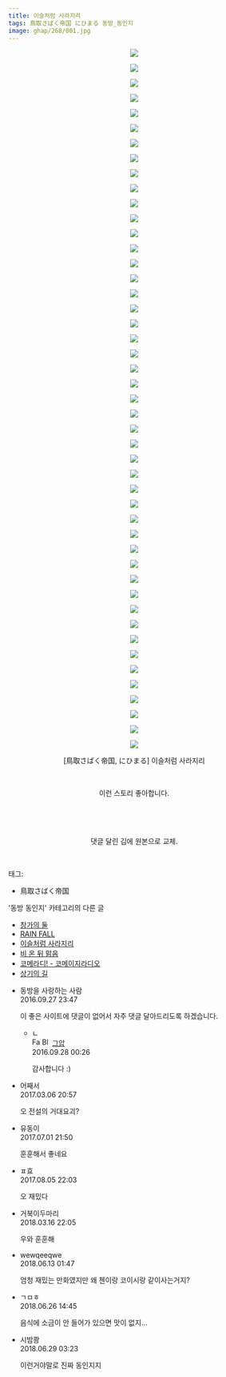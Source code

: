 ```yaml
---
title: 이슬처럼 사라지리
tags: 鳥取さばく帝国 にひまる 동방_동인지
image: ghap/268/001.jpg
---
```

<div class="article">
<p style="text-align: center; clear: none; float: none;"><img src="{{ site.nasurl }}/ghap/268/001.jpg"/></p>
<p style="text-align: center; clear: none; float: none;"><img src="{{ site.nasurl }}/ghap/268/002.jpg"/></p>
<p style="text-align: center; clear: none; float: none;"><img src="{{ site.nasurl }}/ghap/268/003.jpg"/></p>
<p style="text-align: center; clear: none; float: none;"><img src="{{ site.nasurl }}/ghap/268/004.jpg"/></p>
<p style="text-align: center; clear: none; float: none;"><img src="{{ site.nasurl }}/ghap/268/005.jpg"/></p>
<p style="text-align: center; clear: none; float: none;"><img src="{{ site.nasurl }}/ghap/268/006.jpg"/></p>
<p style="text-align: center; clear: none; float: none;"><img src="{{ site.nasurl }}/ghap/268/007.jpg"/></p>
<p style="text-align: center; clear: none; float: none;"><img src="{{ site.nasurl }}/ghap/268/008.jpg"/></p>
<p style="text-align: center; clear: none; float: none;"><img src="{{ site.nasurl }}/ghap/268/009.jpg"/></p>
<p style="text-align: center; clear: none; float: none;"><img src="{{ site.nasurl }}/ghap/268/010.jpg"/></p>
<p style="text-align: center; clear: none; float: none;"><img src="{{ site.nasurl }}/ghap/268/011.jpg"/></p>
<p style="text-align: center; clear: none; float: none;"><img src="{{ site.nasurl }}/ghap/268/012.jpg"/></p>
<p style="text-align: center; clear: none; float: none;"><img src="{{ site.nasurl }}/ghap/268/013.jpg"/></p>
<p style="text-align: center; clear: none; float: none;"><img src="{{ site.nasurl }}/ghap/268/014.jpg"/></p>
<p style="text-align: center; clear: none; float: none;"><img src="{{ site.nasurl }}/ghap/268/015.jpg"/></p>
<p style="text-align: center; clear: none; float: none;"><img src="{{ site.nasurl }}/ghap/268/016.jpg"/></p>
<p style="text-align: center; clear: none; float: none;"><img src="{{ site.nasurl }}/ghap/268/017.jpg"/></p>
<p style="text-align: center; clear: none; float: none;"><img src="{{ site.nasurl }}/ghap/268/018.jpg"/></p>
<p style="text-align: center; clear: none; float: none;"><img src="{{ site.nasurl }}/ghap/268/019.jpg"/></p>
<p style="text-align: center; clear: none; float: none;"><img src="{{ site.nasurl }}/ghap/268/020.jpg"/></p>
<p style="text-align: center; clear: none; float: none;"><img src="{{ site.nasurl }}/ghap/268/021.jpg"/></p>
<p style="text-align: center; clear: none; float: none;"><img src="{{ site.nasurl }}/ghap/268/022.jpg"/></p>
<p style="text-align: center; clear: none; float: none;"><img src="{{ site.nasurl }}/ghap/268/023.jpg"/></p>
<p style="text-align: center; clear: none; float: none;"><img src="{{ site.nasurl }}/ghap/268/024.jpg"/></p>
<p style="text-align: center; clear: none; float: none;"><img src="{{ site.nasurl }}/ghap/268/025.jpg"/></p>
<p style="text-align: center; clear: none; float: none;"><img src="{{ site.nasurl }}/ghap/268/026.jpg"/></p>
<p style="text-align: center; clear: none; float: none;"><img src="{{ site.nasurl }}/ghap/268/027.jpg"/></p>
<p style="text-align: center; clear: none; float: none;"><img src="{{ site.nasurl }}/ghap/268/028.jpg"/></p>
<p style="text-align: center; clear: none; float: none;"><img src="{{ site.nasurl }}/ghap/268/029.jpg"/></p>
<p style="text-align: center; clear: none; float: none;"><img src="{{ site.nasurl }}/ghap/268/030.jpg"/></p>
<p style="text-align: center; clear: none; float: none;"><img src="{{ site.nasurl }}/ghap/268/031.jpg"/></p>
<p style="text-align: center; clear: none; float: none;"><img src="{{ site.nasurl }}/ghap/268/032.jpg"/></p>
<p style="text-align: center; clear: none; float: none;"><img src="{{ site.nasurl }}/ghap/268/033.jpg"/></p>
<p style="text-align: center; clear: none; float: none;"><img src="{{ site.nasurl }}/ghap/268/034.jpg"/></p>
<p style="text-align: center; clear: none; float: none;"><img src="{{ site.nasurl }}/ghap/268/035.jpg"/></p>
<p style="text-align: center; clear: none; float: none;"><img src="{{ site.nasurl }}/ghap/268/036.jpg"/></p>
<p style="text-align: center; clear: none; float: none;"><img src="{{ site.nasurl }}/ghap/268/037.jpg"/></p>
<p style="text-align: center; clear: none; float: none;"><img src="{{ site.nasurl }}/ghap/268/038.jpg"/></p>
<p style="text-align: center; clear: none; float: none;"><img src="{{ site.nasurl }}/ghap/268/039.jpg"/></p>
<p style="text-align: center; clear: none; float: none;"><img src="{{ site.nasurl }}/ghap/268/040.jpg"/></p>
<p style="text-align: center; clear: none; float: none;"><img src="{{ site.nasurl }}/ghap/268/041.jpg"/></p>
<p style="text-align: center; clear: none; float: none;"><img src="{{ site.nasurl }}/ghap/268/042.jpg"/></p>
<p style="text-align: center; clear: none; float: none;"><img src="{{ site.nasurl }}/ghap/268/043.jpg"/></p>
<p style="text-align: center; clear: none; float: none;"><img src="{{ site.nasurl }}/ghap/268/044.jpg"/></p>
<p style="text-align: center; clear: none; float: none;"><img src="{{ site.nasurl }}/ghap/268/045.jpg"/></p>
<p style="text-align: center; clear: none; float: none;"><img src="{{ site.nasurl }}/ghap/268/046.jpg"/></p>
<p style="text-align: center; clear: none; float: none;"><img src="{{ site.nasurl }}/ghap/268/047.jpg"/></p>
<p style="text-align: center; clear: none; float: none;">[鳥取さばく帝国, にひまる] 이슬처럼 사라지리</p>
<p style="text-align: center; clear: none; float: none;"><br/></p>
<p style="text-align: center; clear: none; float: none;">이런 스토리 좋아합니다.</p>
<p style="text-align: center; clear: none; float: none;"><br/></p>
<p style="text-align: center; clear: none; float: none;"><br/></p>
<p style="text-align: center; clear: none; float: none;">댓글 달린 김에 원본으로 교체.</p>
<p><br/></p>
</div><div class="tagTrail">
<p>태그: </p>
<ul>
<li>鳥取さばく帝国</li>
</ul>
</div><div class="another">
<p>'동방 동인지' 카테고리의 다른 글</p>
<ul>
<li><a href="/2016-06-19-ghap_270">창가의 둘</a></li>
<li><a href="/2016-06-19-ghap_269">RAIN FALL</a></li>
<li><a href="/2016-06-19-ghap_268">이슬처럼 사라지리</a></li>
<li><a href="/2016-06-19-ghap_267">비 온 뒤 맑음</a></li>
<li><a href="/2016-06-19-ghap_266">코메라디! - 코메이지라디오</a></li>
<li><a href="/2016-06-19-ghap_265">상기의 길</a></li>
</ul>
</div><div class="cb_module cb_fluid">
<div class="cb_wrt cb_profile">
<div class="comment">
<ul>
<li class="cb_thumb_off" id="comment14815241">
<div class="cb_comment_area">
<div class="cb_info_area">
<div class="cb_section">
<span class="cb_nick_name">동방을 사랑하는 사람</span>
</div>
<div class="cb_section">
<span class="cb_date">2016.09.27 23:47 </span>
</div>
</div>
<div class="cb_dsc_comment">
<p class="cb_dsc">
											이 좋은 사이트에 댓글이 없어서 자주 댓글 달아드리도록 하겠습니다.
										</p>
</div>
<ul>
<li class="cb_thumb_off" id="comment14815261">
<span class="cb_bu_subnode">ㄴ</span>
<div class="cb_comment_area">
<div class="cb_info_area">
<div class="cb_section">
<span class="cb_nick_name"><img alt="Favicon of https://ghaptouhou.tistory.com" height="16" onerror="this.onerror=null;this.parentNode.removeChild(this)" src="https://ghaptouhou.tistory.com/favicon.ico" width="16"/> <img alt="BlogIcon" height="16" onerror="this.parentNode.removeChild(this)" src="https://ghaptouhou.tistory.com/index.gif" width="16"/> <a href="https://ghaptouhou.tistory.com" onclick="return openLinkInNewWindow(this)"> 그압</a><span class="tistoryProfileLayerTrigger" onclick='TistoryProfile.show(event, this, {"title":"\uc800\uae30 \uc774\uac70 \ub098\uc911\uc5d0 \uc218\uc815 \uac00\ub2a5\ud558\ub098\uc694","url":"https:\/\/ghap.tistory.com","nickname":"\uadf8\uc555","items":[]}); return false;'></span></span>
</div>
<div class="cb_section">
<span class="cb_date">2016.09.28 00:26 </span>
</div>
</div>
<div class="cb_dsc_comment">
<p class="cb_dsc">
																감사합니다 :)
															</p>
</div>
</div>
</li>
</ul>
</div></li>
<li class="cb_thumb_off" id="comment14932875">
<div class="cb_comment_area">
<div class="cb_info_area">
<div class="cb_section">
<span class="cb_nick_name">어째서</span>
</div>
<div class="cb_section">
<span class="cb_date">2017.03.06 20:57 </span>
</div>
</div>
<div class="cb_dsc_comment">
<p class="cb_dsc">
											오 전설의 거대요괴?
										</p>
</div>
</div></li>
<li class="cb_thumb_off" id="comment15027063">
<div class="cb_comment_area">
<div class="cb_info_area">
<div class="cb_section">
<span class="cb_nick_name">유동이</span>
</div>
<div class="cb_section">
<span class="cb_date">2017.07.01 21:50 </span>
</div>
</div>
<div class="cb_dsc_comment">
<p class="cb_dsc">
											훈훈해서 좋네요
										</p>
</div>
</div></li>
<li class="cb_thumb_off" id="comment15052732">
<div class="cb_comment_area">
<div class="cb_info_area">
<div class="cb_section">
<span class="cb_nick_name">ㅍ효</span>
</div>
<div class="cb_section">
<span class="cb_date">2017.08.05 22:03 </span>
</div>
</div>
<div class="cb_dsc_comment">
<p class="cb_dsc">
											오 재밌다
										</p>
</div>
</div></li>
<li class="cb_thumb_off" id="comment15220499">
<div class="cb_comment_area">
<div class="cb_info_area">
<div class="cb_section">
<span class="cb_nick_name">거북이두마리</span>
</div>
<div class="cb_section">
<span class="cb_date">2018.03.16 22:05 </span>
</div>
</div>
<div class="cb_dsc_comment">
<p class="cb_dsc">
											우와 훈훈해<br/>
</p>
</div>
</div></li>
<li class="cb_thumb_off" id="comment15269905">
<div class="cb_comment_area">
<div class="cb_info_area">
<div class="cb_section">
<span class="cb_nick_name">wewqeeqwe</span>
</div>
<div class="cb_section">
<span class="cb_date">2018.06.13 01:47 </span>
</div>
</div>
<div class="cb_dsc_comment">
<p class="cb_dsc">
											엄청 재밌는 만화였지만 왜 첸이랑 코이시랑 같이사는거지?<br/>
</p>
</div>
</div></li>
<li class="cb_thumb_off" id="comment15277007">
<div class="cb_comment_area">
<div class="cb_info_area">
<div class="cb_section">
<span class="cb_nick_name">ㄱㅁㅎ</span>
</div>
<div class="cb_section">
<span class="cb_date">2018.06.26 14:45 </span>
</div>
</div>
<div class="cb_dsc_comment">
<p class="cb_dsc">
											음식에 소금이 안 들어가 있으면 맛이 없지...
										</p>
</div>
</div></li>
<li class="cb_thumb_off" id="comment15278308">
<div class="cb_comment_area">
<div class="cb_info_area">
<div class="cb_section">
<span class="cb_nick_name">시밤쾅</span>
</div>
<div class="cb_section">
<span class="cb_date">2018.06.29 03:23 </span>
</div>
</div>
<div class="cb_dsc_comment">
<p class="cb_dsc">
											이런거야말로 진짜 동인지지
										</p>
</div>
</div></li>
</ul>
</div>
</div><!-- commentList close -->
</div>